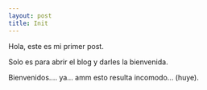```yaml
---
layout: post
title: Init
---
```


Hola, este es mi primer post.

Solo es para abrir el blog y darles la bienvenida.

Bienvenidos.... ya... amm esto resulta incomodo... (huye).
